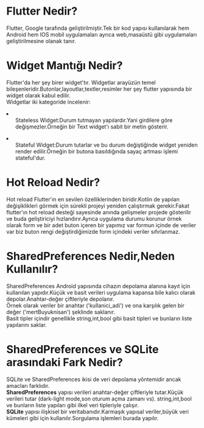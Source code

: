<h1>Flutter Nedir?</h1>
<p>
Flutter, Google tarafında geliştirilmiştir.Tek bir kod yapısı kullanılarak hem Android hem IOS mobil uygulamaları ayrıca web,masaüstü gibi uygulamaları geliştirilmesine olanak tanır.
</p>

<h1>Widget Mantığı Nedir?</h1>
<p>
Flutter'da her şey birer widget'tır. Widgetlar arayüzün temel bileşenleridir.Butonlar,layoutlar,textler,resimler her şey flutter yapısında bir widget olarak kabul edilir.<br>
Widgetlar iki kategoride incelenir:
</p>
<li><ol>Stateless Widget:Durum tutmayan yapılardır.Yani girdilere göre değişmezler.Örneğin bir Text widget'ı sabit bir metin gösterir.</ol></li>
<li><ol>Stateful Widget:Durum tutarlar ve bu durum değiştiğinde widget yeniden render edilir.Örneğin bir butona basıldığında sayaç artması işlemi stateful'dur.</ol></li>

<h1>Hot Reload Nedir?</h1>
<p>
Hot reload Flutter'ın en sevilen özelliklerinden biridir.Kotlin de yapılan değişiklikleri görmek için sürekli projeyi yeniden çalıştırmak gerekir.Fakat flutter'ın hot reload desteği sayesinde anında gelişmeler projede gösterilir ve buda geliştiriciyi hızlandırır.Ayrıca uygulama durumu korunur örnek olarak form ve bir adet buton içeren bir yapımız var formun içinde de veriler var biz buton rengi değiştirdiğimizde form içindeki veriler sıfırlanmaz.
</p>

<h1>SharedPreferences Nedir,Neden Kullanılır?</h1>
<p>
SharedPreferences Android yapısında cihazın depolama alanına kayıt için kullanılan yapıdır.Küçük ve basit verileri uygulama kapansa bile kalıcı olarak depolar.Anahtar-değer çiftleriyle depolanır.<br>
Örnek olarak veriler bir anahtar ('kullanici_adi') ve ona karşılık gelen bir değer ('mertBuyuknisan') şeklinde saklanır.
<br>
Basit tipler içindir genellikle string,int,bool gibi basit tipleri ve bunların liste yapılarını saklar.
</p>
<h1>SharedPreferences ve SQLite arasındaki Fark Nedir?</h1>
<p>
SQLite ve SharedPreferences ikisi de veri depolama yöntemidir ancak amacları farklıdır.<br>
<strong>SharedPreferences</strong> yapısı verileri anahtar-değer çiftleriyle tutar.Küçük verileri tutar (dark-light mode,son oturum açma zamanı vs). string,int,bool ve bunların liste yapıları gibi ilkel veri tipleriyle çalışır. 
<br>
<strong>SQLite</strong> yapısı ilişkisel bir veritabanıdır.Karmaşık yapısal veriler,büyük veri kümeleri gibi için kullanılır.Sorgulama işlemleri burada yapılır.
</p>